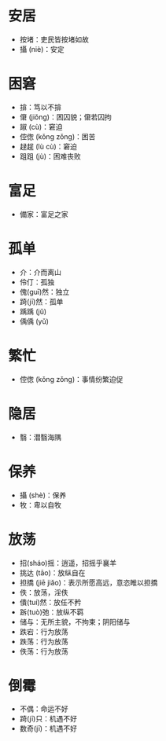 # 安居
* 按堵：吏民皆按堵如故
* 攝 (niè)：安定
# 困窘
* 揜：笃以不揜
* 僒 (jiǒng)：困囚貌；僒若囚拘
* 踧 (cù)：窘迫
* 倥偬 (kǒng zǒng)：困苦
* 趢趗 (lù cù)：窘迫
* 跙跙 (jù)：困难丧败
# 富足
* 備家：富足之家
# 孤单
* 介：介而离山
* 伶仃：孤独
* 傀(guī)然：独立
* 踦(jī)然：孤单
* 踽踽 (jǔ)
* 偊偊 (yǔ)
# 繁忙
* 倥偬 (kǒng zǒng)：事情纷繁迫促
# 隐居
* 翳：潜翳海隅
# 保养
* 攝 (shè)：保养
* 牧：卑以自牧
# 放荡
* 招(sháo)摇：逍遥，招摇乎襄羊
* 挑达 (tāo)：放纵自在
* 担撟 (jiē jiǎo)：表示所愿高远，意恣睢以担撟
* 佚：放荡，淫佚
* 僓(tuí)然：放任不矜
* 跅(tuò)弛：放纵不羁
* 储与：无所主貌，不拘束；阴阳储与
* 跌宕：行为放荡
* 跌荡：行为放荡
* 佚荡：行为放荡
# 倒霉
* 不偶：命运不好
* 踦(jī)只：机遇不好
* 数奇(jī)：机遇不好
